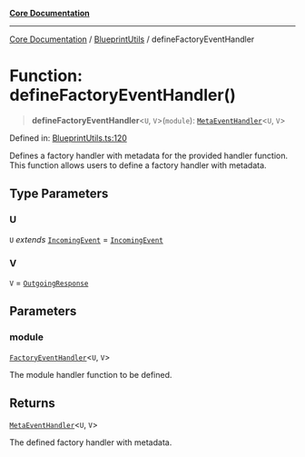 [**Core Documentation**](../../README.md)

***

[Core Documentation](../../README.md) / [BlueprintUtils](../README.md) / defineFactoryEventHandler

# Function: defineFactoryEventHandler()

> **defineFactoryEventHandler**\<`U`, `V`\>(`module`): [`MetaEventHandler`](../../declarations/interfaces/MetaEventHandler.md)\<`U`, `V`\>

Defined in: [BlueprintUtils.ts:120](https://github.com/stonemjs/core/blob/e2200da501349da1fec304d821c002bb6d055b61/src/BlueprintUtils.ts#L120)

Defines a factory handler with metadata for the provided handler function.
This function allows users to define a factory handler with metadata.

## Type Parameters

### U

`U` *extends* [`IncomingEvent`](../../events/IncomingEvent/classes/IncomingEvent.md) = [`IncomingEvent`](../../events/IncomingEvent/classes/IncomingEvent.md)

### V

`V` = [`OutgoingResponse`](../../events/OutgoingResponse/classes/OutgoingResponse.md)

## Parameters

### module

[`FactoryEventHandler`](../../declarations/type-aliases/FactoryEventHandler.md)\<`U`, `V`\>

The module handler function to be defined.

## Returns

[`MetaEventHandler`](../../declarations/interfaces/MetaEventHandler.md)\<`U`, `V`\>

The defined factory handler with metadata.
